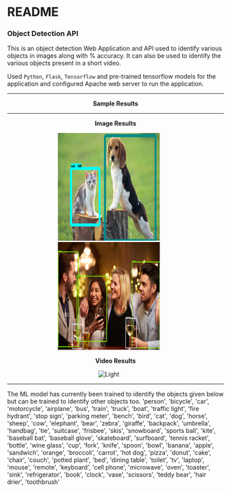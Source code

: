# README #

### Object Detection API
This is an object detection Web Application and API used to identify various objects in images along with % accuracy.
It can also be used to identify the various objects present in a short video.

Used `Python`, `Flask`, `Tensorflow` and pre-trained tensorflow models for the application and configured Apache web server to run the application.

******

<p align="center"> <b> Sample Results </b></p>

******

<p align="center"> <b> Image Results </b></p>
<p align="center">
  <img alt="Light" src="static/img_results/image2.png" width="47%", height="250">
&nbsp; &nbsp; &nbsp; &nbsp;
  <img alt="Dark" src="static/img_results/image7.png" width="47%", height="250">
&nbsp; &nbsp; &nbsp; &nbsp;
</p>

<p align="center"> <b> Video Results </b></p>
<p align="center">
  <img alt="Light" src="static/vid_results/output_video0.gif" width="100%", height="450">
&nbsp; &nbsp; &nbsp; &nbsp;
</p>

******

The ML model has currently been trained to identify the objects given below but can be trained to identify other objects too.
'person', 'bicycle', 'car', 'motorcycle', 'airplane', 'bus', 'train', 'truck', 'boat', 'traffic light', 'fire hydrant', 
'stop sign', 'parking meter', 'bench', 'bird', 'cat', 'dog', 'horse', 'sheep', 'cow', 'elephant', 'bear', 
'zebra', 'giraffe', 'backpack', 'umbrella', 'handbag', 'tie', 'suitcase', 'frisbee', 'skis', 'snowboard', 
'sports ball', 'kite', 'baseball bat', 'baseball glove', 'skateboard', 'surfboard', 'tennis racket', 'bottle', 
'wine glass', 'cup', 'fork', 'knife', 'spoon', 'bowl', 'banana', 'apple', 'sandwich', 'orange', 'broccoli', 
'carrot', 'hot dog', 'pizza', 'donut', 'cake', 'chair', 'couch', 'potted plant', 'bed', 'dining table', 'toilet', 'tv', 
'laptop', 'mouse', 'remote', 'keyboard', 'cell phone', 'microwave', 'oven', 'toaster', 'sink', 'refrigerator', 'book', 'clock', 
'vase', 'scissors', 'teddy bear', 'hair drier', 'toothbrush'

